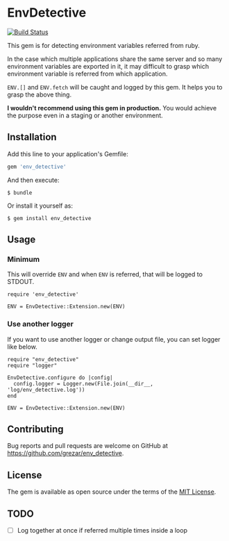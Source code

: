 # EnvDetective
[![Build Status](https://travis-ci.org/grezar/env_detective.svg?branch=master)](https://travis-ci.org/grezar/env_detective)

This gem is for detecting environment variables referred from ruby.

In the case which multiple applications share the same server and so many environment variables are exported in it, it may difficult to grasp which environment variable is referred from which application.

 `ENV.[]` and `ENV.fetch` will be caught and logged by this gem. It helps you to grasp the above thing.

**I wouldn't recommend using this gem in production.** You would achieve the purpose even in a staging or another environment.

## Installation

Add this line to your application's Gemfile:

```ruby
gem 'env_detective'
```

And then execute:

    $ bundle

Or install it yourself as:

    $ gem install env_detective

## Usage

### Minimum
This will override `ENV` and when `ENV` is referred, that will be logged to STDOUT.

```
require 'env_detective'

ENV = EnvDetective::Extension.new(ENV)
```

### Use another logger
If you want to use another logger or change output file, you can set logger like below.

```
require "env_detective"
require "logger"

EnvDetective.configure do |config|
  config.logger = Logger.new(File.join(__dir__, 'log/env_detective.log'))
end

ENV = EnvDetective::Extension.new(ENV)
```

## Contributing

Bug reports and pull requests are welcome on GitHub at https://github.com/grezar/env_detective.

## License

The gem is available as open source under the terms of the [MIT License](https://opensource.org/licenses/MIT).

## TODO
- [ ] Log together at once if referred multiple times inside a loop
